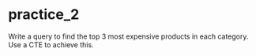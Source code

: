# practice_2
Write a query to find the top 3 most expensive products in each category. Use a
CTE to achieve this.

